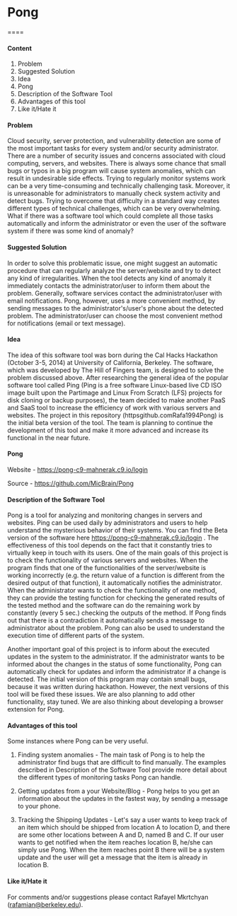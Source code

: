 # Pong
====

#### Content

1. Problem 
2. Suggested Solution 
3. Idea
4. Pong
5. Description of the Software Tool
6. Advantages of this tool
7. Like it/Hate it 


#### Problem

Cloud security, server protection, and vulnerability detection are some of the most important tasks for every system and/or security administrator. There are a number of security issues and concerns associated with cloud computing, servers, and websites. There is always some chance that small bugs or typos in a big program will cause system anomalies, which can result in undesirable side effects. Trying to regularly monitor systems work can be a very time-consuming and technically challenging task. Moreover, it is unreasonable for administrators to manually check system activity and detect bugs. Trying to overcome that difficulty in a standard way creates different types of technical challenges, which can be very overwhelming. What if there was a software tool which could complete all those tasks automatically and inform the administrator or even the user of the software system if there was some kind of anomaly?


#### Suggested Solution

In order to solve this problematic issue, one might suggest an automatic procedure that can regularly analyze the server/website and try to detect any kind of irregularities. When the tool detects any kind of anomaly it immediately contacts the administrator/user to inform them about the problem. Generally, software services contact the administrator/user with email notifications. Pong, however, uses a more convenient method, by sending messages to the administrator's/user's phone about the detected problem. The administrator/user can choose the most convenient method for notifications (email or text message).

#### Idea

The idea of this software tool was born during the Cal Hacks Hackathon (October 3-5, 2014) at University of California, Berkeley. The software, which was developed by The Hill of Fingers team, is designed to solve the problem discussed above. After researching the general idea of the popular software tool called Ping (Ping is a free software Linux-based live CD ISO image built upon the Partimage and Linux From Scratch (LFS) projects for disk cloning or backup purposes), the team decided to make another PaaS and SaaS tool to increase the efficiency of work with various servers and websites. The project in this repository (httpsgithub.comRafa1994Pong) is the initial beta version of the tool. The team is planning to continue the development of this tool and make it more advanced and increase its functional in the near future.

#### Pong

Website - https://pong-c9-mahnerak.c9.io/login

Source  - https://github.com/MicBrain/Pong

#### Description of the Software Tool


Pong is a tool for analyzing and monitoring changes in servers and websites. Ping can be used daily by administrators and users to help understand the mysterious behavior of their systems. You can find the Beta version of the software here https://pong-c9-mahnerak.c9.io/login . The effectiveness of this tool depends on the fact that it constantly tries to virtually keep in touch with its users. One of the main goals of this project is to check the functionality of various servers and websites. When the program finds that one of the functionalities of the server/website is working incorrectly (e.g. the return value of a function is different from the desired output of that function), it automatically notifies the administrator. When the administrator wants to check the functionality of one method, they can provide the testing function for checking the generated results of the tested method and the software can do the remaining work by constantly (every 5 sec.) checking the outputs of the method. If Pong finds out that there is a contradiction it automatically sends a message to administrator about the problem. Pong can also be used to understand the execution time of different parts of the system. 

Another important goal of this project is to inform about the executed updates in the system to the administrator. If the administrator wants to be informed about the changes in the status of some functionality, Pong can automatically check for updates and inform the administrator if a change is detected. The initial version of this program may contain small bugs, because it was written during hackathon. However, the next versions of this tool will be fixed these issues. We are also planning to add other functionality, stay tuned. We are also thinking about developing a browser extension for Pong.

#### Advantages of this tool

Some instances where Pong can be very useful.

1. Finding system anomalies - The main task of Pong is to help the administrator find bugs that are difficult to find manually. The examples described in Description of the Software Tool provide more detail about the different types of monitoring tasks Pong can handle.


2. Getting updates from a your Website/Blog - Pong helps to you get an information about the updates in the fastest way, by sending a message to your phone. 

3. Tracking the Shipping Updates - Let's say a user wants to keep track of an item which should be shipped from location A to location D, and there are some other locations between A and D, named B and C. If our user wants to get notified when the item reaches location B, he/she can simply use Pong. When the item reaches point B there will be a system update and the user will get a message that the item is already in location B.


#### Like it/Hate it

For comments and/or suggestions please contact Rafayel Mkrtchyan (rafamian@berkeley.edu).
